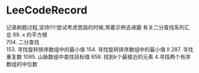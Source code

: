 # LeeCodeRecord
记录刷题过程,坚持!!!!!尝试考虑思路的时候,带着示例去琢磨
有关二分查找系列汇总
69. x 的平方根  
704. 二分查找   
153. 寻找旋转排序数组中的最小值
154. 寻找旋转排序数组中的最小值 II 
287. 寻找重复数
1095. 山脉数组中查找目标值
658. 找到k个最接近的元素
4.寻找两个有序数组的中位数 

